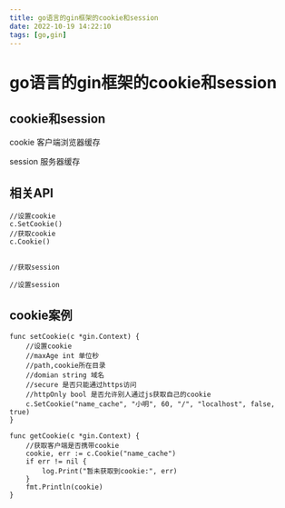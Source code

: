 ```yaml
---
title: go语言的gin框架的cookie和session
date: 2022-10-19 14:22:10
tags: [go,gin]
---
```

# go语言的gin框架的cookie和session

## cookie和session
cookie 客户端浏览器缓存

session 服务器缓存

<!--more-->

## 相关API
```
//设置cookie
c.SetCookie()
//获取cookie
c.Cookie()


//获取session

//设置session
```

## cookie案例
```
func setCookie(c *gin.Context) {
	//设置cookie
	//maxAge int 单位秒
	//path,cookie所在目录
	//domian string 域名
	//secure 是否只能通过https访问
	//httpOnly bool 是否允许别人通过js获取自己的cookie
	c.SetCookie("name_cache", "小明", 60, "/", "localhost", false, true)
}

func getCookie(c *gin.Context) {
	//获取客户端是否携带cookie
	cookie, err := c.Cookie("name_cache")
	if err != nil {
		log.Print("暂未获取到cookie:", err)
	}
	fmt.Println(cookie)
}
```
